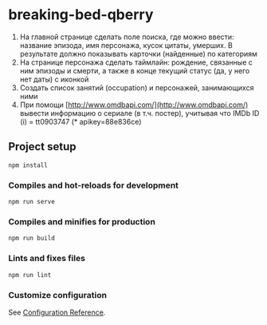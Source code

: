 # breaking-bed-qberry

1. На главной странице сделать поле поиска, где можно ввести: название эпизода, имя персонажа, кусок цитаты, умерших. В результате должно показывать карточки (найденные) по категориям
2. На странице персонажа сделать таймлайн: рождение, связанные с ним эпизоды и смерти, а также в конце текущий статус (да, у него нет даты) с иконкой
3. Создать список занятий (occupation) и персонажей, занимающихся ними
4. При помощи [http://www.omdbapi.com/](http://www.omdbapi.com/) вывести информацию о сериале (в т.ч. постер), учитывая что IMDb ID (i) = tt0903747 (* apikey=88e836ce)
## Project setup
```
npm install
```

### Compiles and hot-reloads for development
```
npm run serve
```

### Compiles and minifies for production
```
npm run build
```

### Lints and fixes files
```
npm run lint
```

### Customize configuration
See [Configuration Reference](https://cli.vuejs.org/config/).
